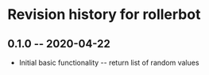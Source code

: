 # Revision history for rollerbot

## 0.1.0 -- 2020-04-22

* Initial basic functionality -- return list of random values
